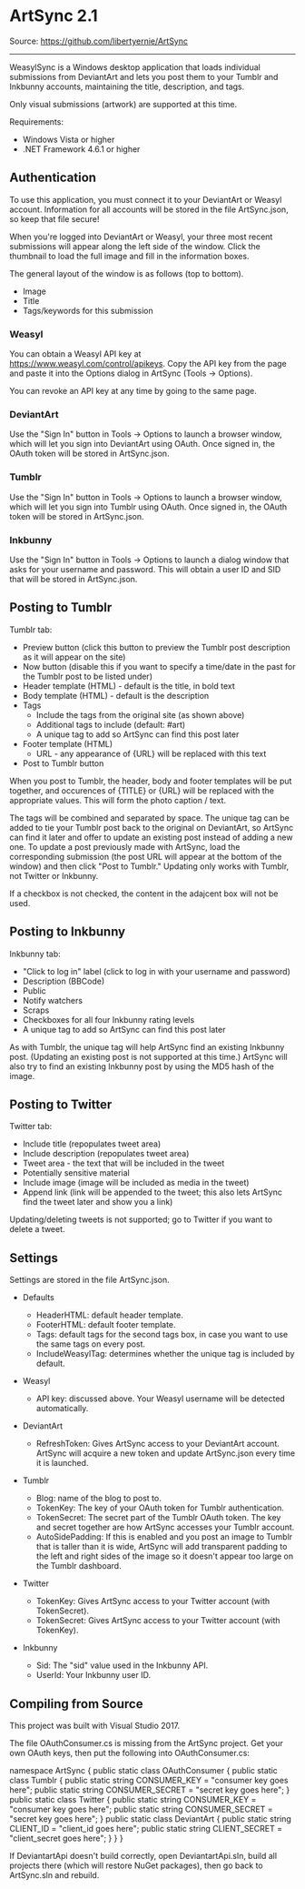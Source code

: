 ArtSync 2.1
===========

Source: https://github.com/libertyernie/ArtSync

--------------------

WeasylSync is a Windows desktop application that loads individual submissions
from DeviantArt and lets you post them to your Tumblr and Inkbunny
accounts, maintaining the title, description, and tags.

Only visual submissions (artwork) are supported at this time.

Requirements:

* Windows Vista or higher
* .NET Framework 4.6.1 or higher

Authentication
--------------

To use this application, you must connect it to your DeviantArt or Weasyl
account. Information for all accounts will be stored in the file ArtSync.json,
so keep that file secure!

When you're logged into DeviantArt or Weasyl, your three most recent
submissions will appear along the left side of the window. Click the thumbnail
to load the full image and fill in the information boxes.

The general layout of the window is as follows (top to bottom).

* Image
* Title
* Tags/keywords for this submission

### Weasyl

You can obtain a Weasyl API key at https://www.weasyl.com/control/apikeys.
Copy the API key from the page and paste it into the Options dialog in
ArtSync (Tools -> Options).

You can revoke an API key at any time by going to the same page.

### DeviantArt

Use the "Sign In" button in Tools -> Options to launch a browser window, which
will let you sign into DeviantArt using OAuth. Once signed in, the OAuth token
will be stored in ArtSync.json.

### Tumblr

Use the "Sign In" button in Tools -> Options to launch a browser window, which
will let you sign into Tumblr using OAuth. Once signed in, the OAuth token
will be stored in ArtSync.json.

### Inkbunny

Use the "Sign In" button in Tools -> Options to launch a dialog window that
asks for your username and password. This will obtain a user ID and SID that
will be stored in ArtSync.json.

Posting to Tumblr
-----------------

Tumblr tab:
* Preview button (click this button to preview the Tumblr post description as
  it will appear on the site)
* Now button (disable this if you want to specify a time/date in the past for
  the Tumblr post to be listed under)
* Header template (HTML) - default is the title, in bold text
* Body template (HTML) - default is the description
* Tags
  * Include the tags from the original site (as shown above)
  * Additional tags to include (default: #art)
  * A unique tag to add so ArtSync can find this post later
* Footer template (HTML)
  * URL - any appearance of {URL} will be replaced with this text
* Post to Tumblr button

When you post to Tumblr, the header, body and footer templates will be put
together, and occurences of {TITLE} or {URL} will be replaced with the
appropriate values. This will form the photo caption / text.

The tags will be combined and separated by space. The unique tag can be
added to tie your Tumblr post back to the original on DeviantArt, so ArtSync
can find it later and offer to update an existing post instead of adding a new
one. To update a post previously made with ArtSync, load the corresponding
submission (the post URL will appear at the bottom of the window) and then
click "Post to Tumblr." Updating only works with Tumblr, not Twitter or
Inkbunny.

If a checkbox is not checked, the content in the adajcent box will not be used.

Posting to Inkbunny
-------------------

Inkbunny tab:
* "Click to log in" label (click to log in with your username and password)
* Description (BBCode)
* Public
* Notify watchers
* Scraps
* Checkboxes for all four Inkbunny rating levels
* A unique tag to add so ArtSync can find this post later

As with Tumblr, the unique tag will help ArtSync find an existing Inkbunny
post. (Updating an existing post is not supported at this time.) ArtSync will
also try to find an existing Inkbunny post by using the MD5 hash of the image.

Posting to Twitter
------------------

Twitter tab:
* Include title (repopulates tweet area)
* Include description (repopulates tweet area)
* Tweet area - the text that will be included in the tweet
* Potentially sensitive material
* Include image (image will be included as media in the tweet)
* Append link (link will be appended to the tweet; this also lets ArtSync find
  the tweet later and show you a link)

Updating/deleting tweets is not supported; go to Twitter if you want to delete
a tweet.

Settings
--------

Settings are stored in the file ArtSync.json.

* Defaults
  * HeaderHTML: default header template.
  * FooterHTML: default footer template.
  * Tags: default tags for the second tags box, in case you want to use the
    same tags on every post.
  * IncludeWeasylTag: determines whether the unique tag is included by
    default.

* Weasyl
  * API key: discussed above. Your Weasyl username will be detected
    automatically.

* DeviantArt
  * RefreshToken: Gives ArtSync access to your DeviantArt account. ArtSync
  will acquire a new token and update ArtSync.json every time it is launched.

* Tumblr
  * Blog: name of the blog to post to.
  * TokenKey: The key of your OAuth token for Tumblr authentication.
  * TokenSecret: The secret part of the Tumblr OAuth token. The key and secret
    together are how ArtSync accesses your Tumblr account.
  * AutoSidePadding: If this is enabled and you post an image to Tumblr that
    is taller than it is wide, ArtSync will add transparent padding to the
    left and right sides of the image so it doesn't appear too large on the
    Tumblr dashboard.

* Twitter
  * TokenKey: Gives ArtSync access to your Twitter account (with TokenSecret).
  * TokenSecret: Gives ArtSync access to your Twitter account (with TokenKey).

* Inkbunny
  * Sid: The "sid" value used in the Inkbunny API.
  * UserId: Your Inkbunny user ID.

Compiling from Source
---------------------

This project was built with Visual Studio 2017.

The file OAuthConsumer.cs is missing from the ArtSync project. Get your own
OAuth keys, then put the following into OAuthConsumer.cs:

namespace ArtSync {
	public static class OAuthConsumer {
		public static class Tumblr {
			public static string CONSUMER_KEY = "consumer key goes here";
			public static string CONSUMER_SECRET = "secret key goes here";
		}
		public static class Twitter {
			public static string CONSUMER_KEY = "consumer key goes here";
			public static string CONSUMER_SECRET = "secret key goes here";
		}
		public static class DeviantArt {
			public static string CLIENT_ID = "client_id goes here";
			public static string CLIENT_SECRET = "client_secret goes here";
		}
	}
}

If DeviantartApi doesn't build correctly, open DeviantartApi.sln, build all
projects there (which will restore NuGet packages), then go back to
ArtSync.sln and rebuild.
